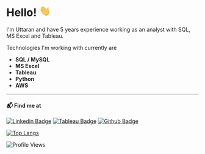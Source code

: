 # Hello! <img src="https://raw.githubusercontent.com/ptyadana/ptyadana/master/wave.gif" width="30px">
<p>I'm Uttaran and have 5 years experience working as an analyst with SQL, MS Excel and Tableau.</p>


Technologies I'm working with currently are
- <b>SQL / MySQL</b>
- <b>MS Excel</b>
- <b>Tableau</b>
- <b>Python</b>
- <b>AWS</b>

----

#### 📬 Find me at
[![Linkedin Badge](https://img.shields.io/badge/-LinkedIn-blue?style=flat-square&logo=Linkedin&logoColor=white&link=https://www.linkedin.com/in/uttarang)](https://www.linkedin.com/in/uttarang)
[![Tableau Badge](http://img.shields.io/badge/-Tableau-orange?style=flat-square&logo=tableau&logoColor=white&link=https://public.tableau.com/profile/uttaran.gangopadhyay#!/)](https://public.tableau.com/profile/uttaran.gangopadhyay#!/)
[![Github Badge](http://img.shields.io/badge/-Github-black?style=flat-square&logo=github&link=https://github.com/uttarangangopadhyay/)](https://github.com/uttarangangopadhyay) 

[![Top Langs](https://github-readme-stats.vercel.app/api/top-langs/?username=uttarangangopadhyay&layout=compact)](https://github.com/uttarang/github-readme-stats)

![Profile Views](https://komarev.com/ghpvc/?username=uttarangangopadhyay)

